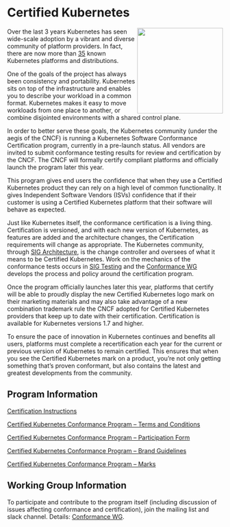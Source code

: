 # Certified Kubernetes

<img src="https://raw.githubusercontent.com/cncf/artwork/master/kubernetes/certified-kubernetes/versionless/color/certified_kubernetes_color.png" align="right" width="200px">Over the last 3 years Kubernetes has seen wide-scale adoption by a vibrant and diverse community of platform providers. In fact, there are now more than [35](https://docs.google.com/spreadsheets/u/1/d/1LxSqBzjOxfGx3cmtZ4EbB_BGCxT_wlxW_xgHVVa23es/edit#gid=0) known Kubernetes platforms and distributions.

One of the goals of the project has always been consistency and portability. Kubernetes sits on top of the infrastructure and enables you to describe your workload in a common format. Kubernetes makes it easy to move workloads from one place to another, or combine disjointed environments with a shared control plane.

In order to better serve these goals, the Kubernetes community (under the aegis of the CNCF) is
running a Kubernetes Software Conformance Certification program, currently in a pre-launch status.
All vendors are invited to submit conformance testing results for review and certification by the CNCF. The CNCF will formally certify compliant platforms and officially launch the program later this year.

This program gives end users the confidence that when they use a Certified Kubernetes product they can rely on a high level of common functionality. It gives Independent Software Vendors (ISVs) confidence that if their customer is using a Certified Kubernetes platform that their software will behave as expected.

Just like Kubernetes itself, the conformance certification is a living thing. Certification is versioned, and with each new version of Kubernetes, as features are added and the architecture changes, the Certification requirements will change as appropriate. The Kubernetes community, through [SIG Architecture](https://github.com/kubernetes/community/tree/master/sig-architecture), is the change controller and oversees of what it means to be Certified Kubernetes. Work on the mechanics of the conformance tests occurs in [SIG Testing](https://github.com/kubernetes/community/tree/master/sig-testing) and the [Conformance WG](README-WG.md) develops the process and policy around the certification program.

Once the program officially launches later this year, platforms that certify will be able to proudly display the new Certified Kubernetes logo mark on their marketing materials and may also take advantage of a new combination trademark rule the CNCF adopted for Certified Kubernetes providers that keep up to date with their certification. Certification is available for Kubernetes versions 1.7 and higher.

To ensure the pace of innovation in Kubernetes continues and benefits all users, platforms must complete a recertification each year for the current or previous version of Kubernetes to remain certified. This ensures that when you see the Certified Kubernetes mark on a product, you’re not only getting something that’s proven conformant, but also contains the latest and greatest developments from the community.

## Program Information

[Certification Instructions](instructions.md)

[Certified Kubernetes Conformance Program – Terms and Conditions](https://github.com/cncf/k8s-conformance/tree/master/terms-conditions)

[Certified Kubernetes Conformance Program – Participation Form](https://github.com/cncf/k8s-conformance/blob/master/participation-form/Certified_Kubernetes_Form.md)

[Certified Kubernetes Conformance Program – Brand Guidelines](https://github.com/cncf/artwork/blob/master/kubernetes/certified-kubernetes/certified-kubernetes-brand-guide.pdf)

[Certified Kubernetes Conformance Program – Marks](https://github.com/cncf/artwork/tree/master/kubernetes/certified_kubernetes)

## Working Group Information

To participate and contribute to the program itself (including discussion of
issues affecting conformance and certification), join the mailing list and
slack channel. Details: [Conformance WG](README-WG.md).
